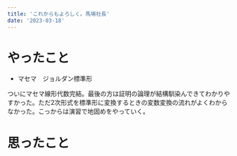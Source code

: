 ```yaml
---
title: 'これからもよろしく。馬場社長'
date: '2023-03-18'
---
```


# やったこと

- マセマ　ジョルダン標準形

ついにマセマ線形代数完結。最後の方は証明の論理が結構馴染んできてわかりやすかった。ただ2次形式を標準形に変換するときの変数変換の流れがよくわからなかった。こっからは演習で地固めをやっていく。


# 思ったこと

